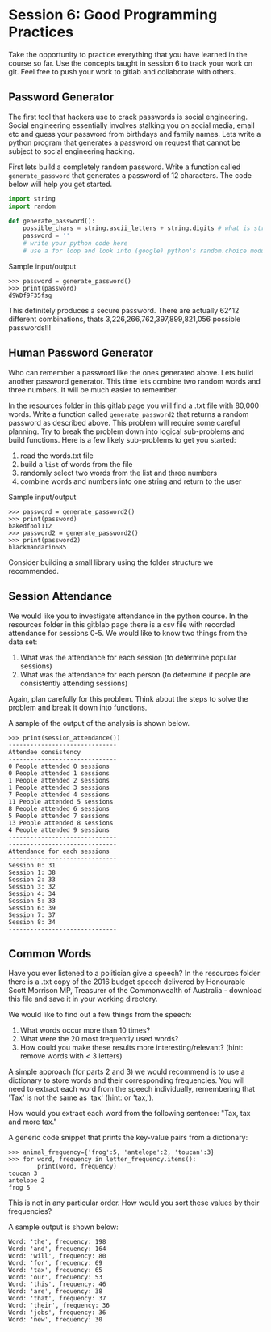 # Session 6: Good Programming Practices

Take the opportunity to practice everything that you have learned in the course so far. Use the concepts taught in session 6 to track your work on git. Feel free to push your work to gitlab and collaborate with others.

## Password Generator

The first tool that hackers use to crack passwords is social engineering. Social engineering essentially involves stalking you on social media, email etc and guess your password from birthdays and family names. Lets write a python program that generates a password on request that cannot be subject to social engineering hacking.

First lets build a completely random password. Write a function called `generate_password` that generates a password of 12 characters. The code below will help you get started.

```py
import string
import random

def generate_password():
	possible_chars = string.ascii_letters + string.digits # what is string.ascii_letters and string.digits ?
	password = ''
	# write your python code here
	# use a for loop and look into (google) python's random.choice module

```

Sample input/output
```
>>> password = generate_password()
>>> print(password)
d9WDf9F35fsg
```

This definitely produces a secure password. There are actually 62^12 different combinations, thats 3,226,266,762,397,899,821,056 possible passwords!!!

## Human Password Generator

Who can remember a password like the ones generated above. Lets build another password generator. This time lets combine two random words and three numbers. It will be much easier to remember.

In the resources folder in this gitlab page you will find a .txt file with 80,000 words. Write a function called `generate_password2` that returns a random password as described above. This problem will require some careful planning. Try to break the problem down into logical sub-problems and build functions. Here is a few likely sub-problems to get you started:

1. read the words.txt file
2. build a `list` of words from the file
3. randomly select two words from the list and three numbers
4. combine words and numbers into one string and return to the user

Sample input/output
```
>>> password = generate_password2()
>>> print(password)
bakedfool112
>>> password2 = generate_password2()
>>> print(password2)
blackmandarin685
```

Consider building a small library using the folder structure we recommended.

## Session Attendance

We would like you to investigate attendance in the python course. In the resources folder in this gitblab page there is a csv file with recorded attendance for sessions 0-5. We would like to know two things from the data set:

1. What was the attendance for each session (to determine popular sessions)
2. What was the attendance for each person (to determine if people are consistently attending sessions)

Again, plan carefully for this problem. Think about the steps to solve the problem and break it down into functions.

A sample of the output of the analysis is shown below.
```
>>> print(session_attendance())
------------------------------
Attendee consistency
------------------------------
0 People attended 0 sessions
0 People attended 1 sessions
1 People attended 2 sessions
1 People attended 3 sessions
7 People attended 4 sessions
11 People attended 5 sessions
8 People attended 6 sessions
5 People attended 7 sessions
13 People attended 8 sessions
4 People attended 9 sessions
------------------------------
------------------------------
Attendance for each sessions
------------------------------
Session 0: 31
Session 1: 38
Session 2: 33
Session 3: 32
Session 4: 34
Session 5: 33
Session 6: 39
Session 7: 37
Session 8: 34
------------------------------
```
## Common Words

Have you ever listened to a politician give a speech?
In the resources folder there is a .txt copy of the 2016 budget speech delivered by Honourable Scott Morrison MP, Treasurer of the Commonwealth of Australia - download this file and save it in your working directory.

We would like to find out a few things from the speech:

1. What words occur more than 10 times?
2. What were the 20 most frequently used words?
3. How could you make these results more interesting/relevant? (hint: remove words with < 3 letters)

A simple approach (for parts 2 and 3) we would recommend is to use a dictionary to store words and their corresponding frequencies.
You will need to extract each word from the speech individually, remembering that 'Tax' is not the same as 'tax' (hint: or 'tax,').

How would you extract each word from the following sentence: "Tax, tax and more tax."

A generic code snippet that prints the key-value pairs from a dictionary:

```
>>> animal_frequency={'frog':5, 'antelope':2, 'toucan':3}
>>> for word, frequency in letter_frequency.items():
		print(word, frequency)
toucan 3
antelope 2
frog 5
```

This is not in any particular order. How would you sort these values by their frequencies?

A sample output is shown below:

```
Word: 'the', frequency: 198 
Word: 'and', frequency: 164
Word: 'will', frequency: 80
Word: 'for', frequency: 69
Word: 'tax', frequency: 65
Word: 'our', frequency: 53
Word: 'this', frequency: 46
Word: 'are', frequency: 38
Word: 'that', frequency: 37
Word: 'their', frequency: 36
Word: 'jobs', frequency: 36
Word: 'new', frequency: 30
```
